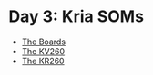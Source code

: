 # Day 3: Kria SOMs

- [The Boards](<./Kria SOMs.md>)
- [The KV260](<./The KV260.md>)
- [The KR260](<./The KR260.md>)

